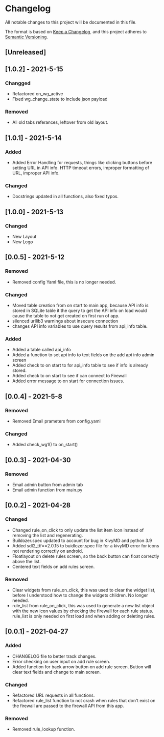 # Changelog
All notable changes to this project will be documented in this file.

The format is based on [Keep a Changelog](https://keepachangelog.com/en/1.0.0/),
and this project adheres to [Semantic Versioning](https://semver.org/spec/v2.0.0.html).

## [Unreleased]

## [1.0.2] - 2021-5-15
### Changged
- Refactored on_wg_active
- Fixed wg_change_state to include json payload

### Removed
- All old tabs referances, leftover from old layout.

## [1.0.1] - 2021-5-14
### Added
- Added Error Handling for requests, things like clicking buttons before setting URL in API info. HTTP timeout errors, improper formatting of URL, improper API info.

### Changed
- Docstrings updated in all functions, also fixed typos.

## [1.0.0] - 2021-5-13
### Changed
- New Layout
- New Logo

## [0.0.5] - 2021-5-12
### Removed
- Removed config Yaml file, this is no longer needed.

### Changed
- Moved table creation from on start to main app, because API info is stored in SQLite table it the query to get the API info on load would cause the table to not get created on first run of app.
- silenced urllib3 warnings about insecure connection
- changes API info variables to use query results from api_info table.

### Added
- Added a table called api_info 
- Added a function to set api info to text fields on the add api info admin screen
- Added check to on start to for api_info table to see if info is already stored.
- Added check to on start to see if can connect to Firewall 
- Added error message to on start for connection issues.
 

## [0.0.4] - 2021-5-8
### Removed
- Removed Email prameters from config.yaml

### Changed
- Added check_wg1() to on_start()

## [0.0.3] - 2021-04-30
### Removed
- Email admin button from admin tab
- Email admin function from main.py

## [0.0.2] - 2021-04-28
### Changed
- Changed rule_on_click to only update the list item icon instead of removing the list and regenerating.
- Buildozer.spec updated to account for bug in KivyMD and python 3.9
- Added sdl2_ttf==2.0.15 to buidlozer.spec file for a kivyMD error for icons not rendering correctly on android.
- Floatlayout on delete rules screen, so the back button can float correctly above the list.
- Centered text fields on add rules screen.

### Removed
- Clear widgets from rule_on_click, this was used to clear the widget list, before I understood how to change the widgets children. No longer needed.
- rule_list from rule_on_click, this was used to generate a new list object with the new icon values by checking the firewall for each rule status. rule_list is only needed on first load and when adding or deleting rules.
 
## [0.0.1] - 2021-04-27
### Added
- CHANGELOG file to better track changes.
- Error checking on user input on add rule screen.
- Added function for back arrow button on add rule screen. Button will clear text fields and change to main screen.

### Changed
- Refactored URL requests in all functions.
- Refactored rule_list function to not crash when rules that don't exist on the firewall are passed to the firewall API from this app.

### Removed
- Removed rule_lookup function.
